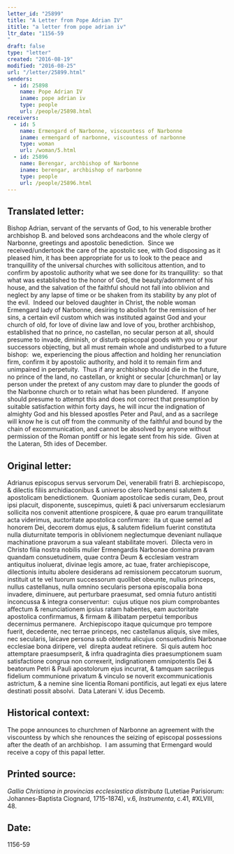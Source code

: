 ```yaml
---
letter_id: "25899"
title: "A Letter from Pope Adrian IV"
ititle: "a letter from pope adrian iv"
ltr_date: "1156-59
"
draft: false
type: "letter"
created: "2016-08-19"
modified: "2016-08-25"
url: "/letter/25899.html"
senders:
  - id: 25898
    name: Pope Adrian IV
    iname: pope adrian iv
    type: people
    url: /people/25898.html
receivers:
  - id: 5
    name: Ermengard of Narbonne, viscountess of Narbonne
    iname: ermengard of narbonne, viscountess of narbonne
    type: woman
    url: /woman/5.html
  - id: 25896
    name: Berengar, archbishop of Narbonne
    iname: berengar, archbishop of narbonne
    type: people
    url: /people/25896.html
---
```

<h2> Translated letter:</h2><p>Bishop Adrian, servant of the servants of God, to his venerable brother archbishop B. and beloved sons archdeacons and the whole clergy of Narbonne, greetings and apostolic benediction.&nbsp; Since we received/undertook the care of the apostolic see, with God disposing as it pleased him, it has been appropriate for us to look to the peace and tranquillity of the universal churches with sollicitous attention, and to confirm by apostolic authority what we see done for its tranquillity:&nbsp; so that what was established to the honor of God, the beauty/adornment of his house, and the salvation of the faithful should not fall into oblivion and neglect by any lapse of time or be shaken from its stability by any plot of the evil.&nbsp; Indeed our beloved daughter in Christ, the noble woman Ermengard lady of Narbonne, desiring to abolish for the remission of her sins, a certain evil custom which was instituted against God and your church of old, for love of divine law and love of you, brother archbishop, established that no prince, no castellan, no secular person at all, should presume to invade, diminish, or disturb episcopal goods with you or your successors objecting, but all must remain whole and undisturbed to a future bishop:&nbsp; we, experiencing the pious affection and holding her renunciation firm, confirm it by apostolic authority, and hold it to remain firm and unimpaired in perpetuity.&nbsp; Thus if any archbishop should die in the future, no prince of the land, no castellan, or knight or secular [churchman] or lay person under the pretext of any custom may dare to plunder the goods of the Narbonne church or to retain what has been plundered.&nbsp; If anyone should presume to attempt this and does not correct that presumption by suitable satisfaction within forty days, he will incur the indignation of almighty God and his blessed apostles Peter and Paul, and as a sacrilege will know he is cut off from the community of the faithful and bound by the chain of excommunication, and cannot be absolved by anyone without permission of the Roman pontiff or his legate sent from his side.&nbsp; Given at the Lateran, 5th ides of December.</p><h2 class="mt-4"> Original letter:</h2><p>Adrianus episcopus servus servorum Dei, venerabili fratri B. archiepiscopo, &amp; dilectis filiis archidiaconibus &amp; universo clero Narbonensi salutem &amp; apostolicam benedictionem.&nbsp; Quoniam apostolicae sedis curam, Deo, prout ipsi placuit, disponente, suscepimus, quieti &amp; paci universarum ecclesiarum sollicita nos convenit attentione prospicere, &amp; quae pro earum tranquillitate acta viderimus, auctoritate apostolica confirmare:&nbsp; ita ut quae semel ad honorem Dei, decorem domus ejus, &amp; salutem fidelium fuerint constituta nulla diuturnitate temporis in oblivionem neglectumque deveniant nullaque machinatione pravorum a sua valeant stabilitate moveri.&nbsp; Dilecta vero in Christo filia nostra nobilis mulier Ermengardis Narbonae domina pravam quandam consuetudinem, quae contra Deum &amp; ecclesiam vestram antiquitus inoluerat, divinae legis amore, ac tuae, frater archiepiscope, dilectionis intuitu abolere desiderans ad remissionem peccatorum suorum, instituit ut te vel tuorum successorum quolibet obeunte, nullus princeps, nullus castellanus, nulla omnino secularis persona episcopalia bona invadere, diminuere, aut perturbare praesumat, sed omnia futuro antistiti inconcussa &amp; integra conserventur:&nbsp; cujus utique nos pium comprobantes affectum &amp; renunciationem ipsius ratam habentes, eam auctoritate apostolica confirmamus, &amp; firmam &amp; illibatam perpetui temporibus decernimus permanere.&nbsp; Archiepiscopo itaque quicumque pro tempore fuerit, decedente, nec terrae princeps, nec castellanus aliquis, sive miles, nec secularis, laicave persona sub obtentu alicujus consuetudinis Narbonae ecclesiae bona diripere, vel&nbsp; direpta audeat retinere.&nbsp; Si quis autem hoc attemptare praesumpserit, &amp; infra quadraginta dies praesumptionem suam satisfactione congrua non correxerit, indignationem omnipotentis Dei &amp; beatorum Petri &amp; Pauli apostolorum ejus incurrat, &amp; tamquam sacrilegus fidelium communione privatum &amp; vinculo se noverit excommunicationis astrictum, &amp; a nemine sine licentia Romani pontificis, aut legati ex ejus latere destinati possit absolvi.&nbsp; Data Laterani V. idus Decemb.</p><h2 class="mt-4"> Historical context:</h2><p>The pope announces to churchmen of Narbonne an agreement with the viscountess by which she renounces the seizing of episcopal possessions after the death of an archbishop. &nbsp;I am assuming that Ermengard would receive a copy of this papal letter.</p><h2 class="mt-4"> Printed source:</h2><p><i>Gallia Christiana in provincias ecclesiastica distributa</i> (Lutetiae Parisiorum:&nbsp; Johannes-Baptista Ciognard, 1715-1874), v.6, <em>Instrumenta</em>, c.41, #XLVIII, 48.&nbsp;&nbsp;</p><h2 class="mt-4"> Date:</h2>1156-59

